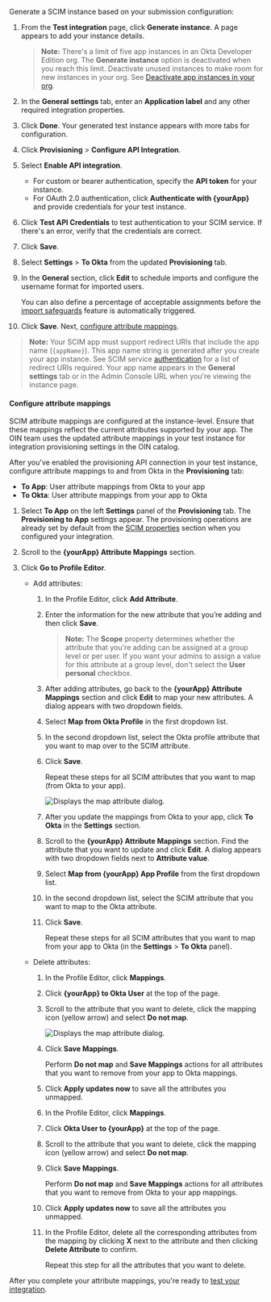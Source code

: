 Generate a SCIM instance based on your submission configuration:

1. From the **Test integration** page, click **Generate instance**. A page appears to add your instance details.

    > **Note:** There's a limit of five app instances in an Okta Developer Edition org. The **Generate instance** option is deactivated when you reach this limit. Deactivate unused instances to make room for new instances in your org. See [Deactivate app instances in your org](/docs/guides/submit-oin-app/scim/main/#deactivate-an-app-instance-in-your-org).

1. In the **General settings** tab, enter an **Application label** and any other required integration properties.
1. Click **Done**. Your generated test instance appears with more tabs for configuration.
1. Click **Provisioning** > **Configure API Integration**.
1. Select **Enable API integration**.
   * For custom or bearer authentication, specify the **API token** for your instance.
   * For OAuth 2.0 authentication, click **Authenticate with {yourApp}** and provide credentials for your test instance.
1. Click **Test API Credentials** to test authentication to your SCIM service. If there's an error, verify that the credentials are correct.
1. Click **Save**.
1. Select **Settings** > **To Okta** from the updated **Provisioning** tab.
1. In the **General** section, click **Edit** to schedule imports and configure the username format for imported users.

   You can also define a percentage of acceptable assignments before the [import safeguards](https://help.okta.com/okta_help.htm?id=csh-eu-import-safeguard) feature is automatically triggered.

1. Click **Save**. Next, [configure attribute mappings](#configure-attribute-mappings).

> **Note:** Your SCIM app must support redirect URIs that include the app name (`{appName}`). This app name string is generated after you create your app instance. See SCIM service [authentication](/docs/guides/scim-provisioning-integration-prepare/main/#authentication) for a list of redirect URIs required. Your app name appears in the **General settings** tab or in the Admin Console URL when you're viewing the instance page.

#### Configure attribute mappings

SCIM attribute mappings are configured at the instance-level. Ensure that these mappings reflect the current attributes supported by your app. The OIN team uses the updated attribute mappings in your test instance for integration provisioning settings in the OIN catalog.

After you've enabled the provisioning API connection in your test instance, configure attribute mappings to and from Okta in the **Provisioning** tab:

* **To App**: User attribute mappings from Okta to your app
* **To Okta**: User attribute mappings from your app to Okta

1. Select **To App** on the left **Settings** panel of the **Provisioning** tab.
  The **Provisioning to App** settings appear. The provisioning operations are already set by default from the [SCIM properties](#properties) section when you configured your integration.

1. Scroll to the **{yourApp} Attribute Mappings** section.
1. Click **Go to Profile Editor**.

   * Add attributes:

     1. In the Profile Editor, click **Add Attribute**.

     1. Enter the information for the new attribute that you’re adding and then click **Save**.

        > **Note:** The **Scope** property determines whether the attribute that you're adding can be assigned at a group level or per user. If you want your admins to assign a value for this attribute at a group level, don't select the **User personal** checkbox.

     1. After adding attributes, go back to the **{yourApp} Attribute Mappings** section and click **Edit** to map your new attributes. A dialog appears with two dropdown fields.

     1. Select **Map from Okta Profile** in the first dropdown list.
     1. In the second dropdown list, select the Okta profile attribute that you want to map over to the SCIM attribute.
     1. Click **Save**.

         Repeat these steps for all SCIM attributes that you want to map (from Okta to your app).
         <div class="three-quarter border">

         ![Displays the map attribute dialog.](/img/oin/scim_check-attributes-14.png)

         </div>

     7. After you update the mappings from Okta to your app, click **To Okta** in the **Settings** section.
     8. Scroll to the **{yourApp} Attribute Mappings** section. Find the attribute that you want to update and click **Edit**. A dialog appears with two dropdown fields next to **Attribute value**.
     9. Select **Map from {yourApp} App Profile** from the first dropdown list.
     10. In the second dropdown list, select the SCIM attribute that you want to map to the Okta attribute.
     11. Click **Save**.

         Repeat these steps for all SCIM attributes that you want to map from your app to Okta (in the **Settings** > **To Okta** panel).

   * Delete attributes:

     1. In the Profile Editor, click **Mappings**.
     1. Click **{yourApp} to Okta User** at the top of the page.
     1. Scroll to the attribute that you want to delete, click the mapping icon (yellow arrow) and select **Do not map**.

        <div class="three-quarter border">

         ![Displays the map attribute dialog.](/img/oin/scim_unmap-attribute.png)

         </div>

     1. Click **Save Mappings**.

        Perform **Do not map** and **Save Mappings** actions for all attributes that you want to remove from your app to Okta mappings.
     1. Click **Apply updates now** to save all the attributes you unmapped.

     1. In the Profile Editor, click **Mappings**.
     1. Click **Okta User to {yourApp}** at the top of the page.
     1. Scroll to the attribute that you want to delete, click the mapping icon (yellow arrow) and select **Do not map**.
     1. Click **Save Mappings**.

        Perform **Do not map** and **Save Mappings** actions for all attributes that you want to remove from Okta to your app mappings.
     1. Click **Apply updates now** to save all the attributes you unmapped.

     1. In the Profile Editor, delete all the corresponding attributes from the mapping by clicking **X** next to the attribute and then clicking **Delete Attribute** to confirm.

        Repeat this step for all the attributes that you want to delete.

After you complete your attribute mappings, you're ready to [test your integration](#test-your-integration).
